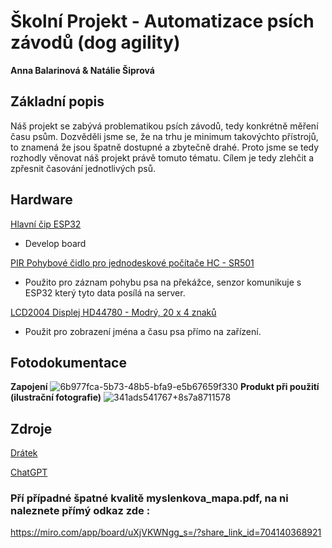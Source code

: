 #  Školní Projekt - Automatizace psích závodů (dog agility)
**Anna Balarinová & Natálie Šiprová**

## Základní popis
Náš projekt se zabývá problematikou psích závodů, tedy konkrétně měření času psům. Dozvěděli jsme se, že na trhu je minimum takovýchto přístrojů, to znamená že jsou špatně dostupné a zbytečně drahé. Proto jsme se tedy rozhodly věnovat náš projekt právě tomuto tématu. Cílem je tedy zlehčit a zpřesnit časování jednotlivých psů.

## Hardware

[Hlavní čip ESP32](https://dratek.cz/arduino/1581-esp-32s-esp32-esp8266-development-board-2.4ghz-dual-mode-wifi-bluetooth-antenna-module.html?_gl=1*16g9zpv*_up*MQ..&gclid=CjwKCAjw0YGyBhByEiwAQmBEWm7r5dV8qlr6nEj0-F4tTTya3EmW7yaFL4ZsMCrwweBvFUcWMcU2gBoCE2QQAvD_BwE)

- Develop board

[PIR Pohybové čidlo pro jednodeskové počítače HC - SR501](https://dratek.cz/arduino/839-hc-sr501-pohybove-cidlo-pro-jednodeskove-pocitace.html?_gl=1*kwnbjb*_up*MQ..&gclid=CjwKCAjw0YGyBhByEiwAQmBEWm7r5dV8qlr6nEj0-F4tTTya3EmW7yaFL4ZsMCrwweBvFUcWMcU2gBoCE2QQAvD_BwE)

- Použito pro záznam pohybu psa na překážce, senzor komunikuje s ESP32 který tyto data posílá na server.

[LCD2004 Displej HD44780 - Modrý, 20 x 4 znaků](https://dratek.cz/arduino/986-display-modry-20x4-znaku-hd44780.html?_gl=1*18ihtes*_up*MQ..&gclid=CjwKCAjw0YGyBhByEiwAQmBEWm7r5dV8qlr6nEj0-F4tTTya3EmW7yaFL4ZsMCrwweBvFUcWMcU2gBoCE2QQAvD_BwE)

- Použit pro zobrazení jména a času psa přímo na zařízení.

## Fotodokumentace
**Zapojení**
![6b977fca-5b73-48b5-bfa9-e5b67659f330](https://github.com/Chocolate-EU/skolni_projekt/assets/169605377/000d80b5-73c3-414f-b6ca-6ee6b0823751)
**Produkt při použití (ilustrační fotografie)**
![341ads541767+8s7a8711578](https://github.com/Chocolate-EU/skolni_projekt/assets/169605377/751b6b3a-cfa7-4b80-81f3-10efbbe95d8a)



## Zdroje
[Drátek](https://dratek.cz/?gad_source=1&gclid=CjwKCAjw0YGyBhByEiwAQmBEWm7r5dV8qlr6nEj0-F4tTTya3EmW7yaFL4ZsMCrwweBvFUcWMcU2gBoCE2QQAvD_BwE)

[ChatGPT](https://chatgpt.com/auth/login)

### Pří případné špatné kvalitě myslenkova_mapa.pdf, na ni naleznete přímý odkaz zde : 
https://miro.com/app/board/uXjVKWNgg_s=/?share_link_id=704140368921
